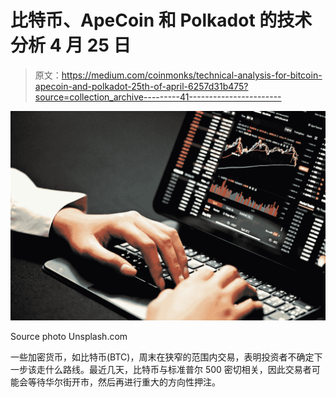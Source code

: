 # 比特币、ApeCoin 和 Polkadot 的技术分析 4 月 25 日

> 原文：<https://medium.com/coinmonks/technical-analysis-for-bitcoin-apecoin-and-polkadot-25th-of-april-6257d31b475?source=collection_archive---------41----------------------->

![](img/659c3026588cbe5201aa720f9fcd0b8c.png)

Source photo Unsplash.com

一些加密货币，如比特币(BTC)，周末在狭窄的范围内交易，表明投资者不确定下一步该走什么路线。最近几天，比特币与标准普尔 500 密切相关，因此交易者可能会等待华尔街开市，然后再进行重大的方向性押注。